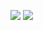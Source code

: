 ![](https://github-readme-stats.vercel.app/api?username=xla0chen&show_icons=true&theme=dark&count_private=true)
![](https://github-readme-activity-graph.cyclic.app/graph?username=xla0chen&theme=dracula)


